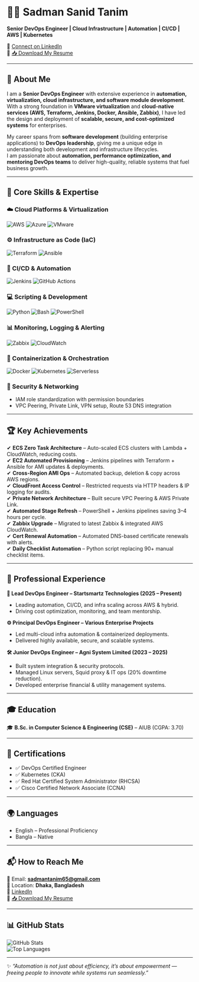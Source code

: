 # 👨‍💻 Sadman Sanid Tanim  

**Senior DevOps Engineer | Cloud Infrastructure | Automation | CI/CD | AWS | Kubernetes**  

🔗 [Connect on LinkedIn](https://www.linkedin.com/in/sadman-sanid-077577265/)  
📄 [📥 Download My Resume](./resume.pdf)  

---

## 🚀 About Me  

I am a **Senior DevOps Engineer** with extensive experience in **automation, virtualization, cloud infrastructure, and software module development**.  
With a strong foundation in **VMware virtualization** and **cloud-native services (AWS, Terraform, Jenkins, Docker, Ansible, Zabbix)**, I have led the design and deployment of **scalable, secure, and cost-optimized systems** for enterprises.  

My career spans from **software development** (building enterprise applications) to **DevOps leadership**, giving me a unique edge in understanding both development and infrastructure lifecycles.  
I am passionate about **automation, performance optimization, and mentoring DevOps teams** to deliver high-quality, reliable systems that fuel business growth.  

---

## 🔧 Core Skills & Expertise  

### ☁️ Cloud Platforms & Virtualization  
![AWS](https://img.shields.io/badge/AWS-232F3E?style=for-the-badge&logo=amazonaws&logoColor=white)
![Azure](https://img.shields.io/badge/Azure-0078D4?style=for-the-badge&logo=microsoftazure&logoColor=white)
![VMware](https://img.shields.io/badge/VMware-607078?style=for-the-badge&logo=vmware&logoColor=white)

### ⚙️ Infrastructure as Code (IaC)  
![Terraform](https://img.shields.io/badge/Terraform-7B42BC?style=for-the-badge&logo=terraform&logoColor=white)
![Ansible](https://img.shields.io/badge/Ansible-EE0000?style=for-the-badge&logo=ansible&logoColor=white)

### 🚀 CI/CD & Automation  
![Jenkins](https://img.shields.io/badge/Jenkins-D24939?style=for-the-badge&logo=jenkins&logoColor=white)
![GitHub Actions](https://img.shields.io/badge/GitHub%20Actions-2088FF?style=for-the-badge&logo=githubactions&logoColor=white)

### 💻 Scripting & Development  
![Python](https://img.shields.io/badge/Python-3776AB?style=for-the-badge&logo=python&logoColor=white)
![Bash](https://img.shields.io/badge/Bash-4EAA25?style=for-the-badge&logo=gnubash&logoColor=white)
![PowerShell](https://img.shields.io/badge/PowerShell-5391FE?style=for-the-badge&logo=powershell&logoColor=white)

### 📊 Monitoring, Logging & Alerting  
![Zabbix](https://img.shields.io/badge/Zabbix-FF0000?style=for-the-badge&logo=zabbix&logoColor=white)
![CloudWatch](https://img.shields.io/badge/AWS%20CloudWatch-FF4F00?style=for-the-badge&logo=amazonaws&logoColor=white)

### 🐳 Containerization & Orchestration  
![Docker](https://img.shields.io/badge/Docker-2496ED?style=for-the-badge&logo=docker&logoColor=white)
![Kubernetes](https://img.shields.io/badge/Kubernetes-326CE5?style=for-the-badge&logo=kubernetes&logoColor=white)
![Serverless](https://img.shields.io/badge/Serverless-FD5750?style=for-the-badge&logo=serverless&logoColor=white)

### 🔐 Security & Networking  
- IAM role standardization with permission boundaries  
- VPC Peering, Private Link, VPN setup, Route 53 DNS integration  

---

## 🏆 Key Achievements  

✔ **ECS Zero Task Architecture** – Auto-scaled ECS clusters with Lambda + CloudWatch, reducing costs.  
✔ **EC2 Automated Provisioning** – Jenkins pipelines with Terraform + Ansible for AMI updates & deployments.  
✔ **Cross-Region AMI Ops** – Automated backup, deletion & copy across AWS regions.  
✔ **CloudFront Access Control** – Restricted requests via HTTP headers & IP logging for audits.  
✔ **Private Network Architecture** – Built secure VPC Peering & AWS Private Link.  
✔ **Automated Stage Refresh** – PowerShell + Jenkins pipelines saving 3–4 hours per cycle.  
✔ **Zabbix Upgrade** – Migrated to latest Zabbix & integrated AWS CloudWatch.  
✔ **Cert Renewal Automation** – Automated DNS-based certificate renewals with alerts.  
✔ **Daily Checklist Automation** – Python script replacing 90+ manual checklist items.  

---

## 📌 Professional Experience  

**🚀 Lead DevOps Engineer – Startsmartz Technologies (2025 – Present)**  
- Leading automation, CI/CD, and infra scaling across AWS & hybrid.  
- Driving cost optimization, monitoring, and team mentorship.  

**⚙️ Principal DevOps Engineer – Various Enterprise Projects**  
- Led multi-cloud infra automation & containerized deployments.  
- Delivered highly available, secure, and scalable systems.  

**🛠️ Junior DevOps Engineer – Agni System Limited (2023 – 2025)**  
- Built system integration & security protocols.  
- Managed Linux servers, Squid proxy & IT ops (20% downtime reduction).  
- Developed enterprise financial & utility management systems.  

---

## 🎓 Education  

🎓 **B.Sc. in Computer Science & Engineering (CSE)** – AIUB (CGPA: 3.70)  

---

## 📜 Certifications  

- ✅ DevOps Certified Engineer  
- ✅ Kubernetes (CKA)  
- ✅ Red Hat Certified System Administrator (RHCSA)  
- ✅ Cisco Certified Network Associate (CCNA)  

---

## 🌍 Languages  

- English – Professional Proficiency  
- Bangla – Native  

---

## 📬 How to Reach Me  

📧 Email: **sadmantanim65@gmail.com**  
📍 Location: **Dhaka, Bangladesh**  
🔗 [LinkedIn](https://www.linkedin.com/in/sadman-sanid-077577265/)  
📄 [📥 Download My Resume](./resume.pdf)  

---

## 📊 GitHub Stats  

![GitHub Stats](https://github-readme-stats.vercel.app/api?username=testgithubj&show_icons=true&theme=radical)  
![Top Languages](https://github-readme-stats.vercel.app/api/top-langs/?username=testgithubj&layout=compact&theme=radical)  

---

✨ *“Automation is not just about efficiency, it’s about empowerment — freeing people to innovate while systems run seamlessly.”*  
